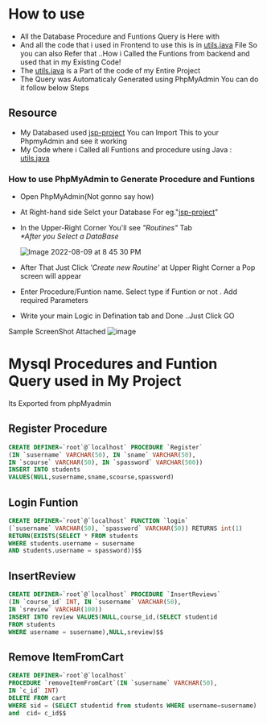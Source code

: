 # How to use

- All the Database Procedure and Funtions Query is Here with
- And all the code that i used in Frontend to use this is in [utils.java](https://github.com/dikshantnaik/TY-ADBMS/blob/main/util.java)
  File So you can also Refer that ..How i Called the Funtions from backend and used that in my Existing Code!
- The [utils.java](https://github.com/dikshantnaik/TY-ADBMS/blob/main/util.java) is a Part of the code of my Entire Project
- The Query was Automaticaly Generated using PhpMyAdmin
  You can do it follow below Steps

## Resource

- My Databased used [jsp-project](https://github.com/dikshantnaik/TY-ADBMS/blob/main/jsp-project.sql)
  You can Import This to your PhpmyAdmin and see it working
- My Code where i Called all Funtions and procedure using Java : [utils.java](https://github.com/dikshantnaik/TY-ADBMS/blob/main/util.java)

### How to use PhpMyAdmin to Generate Procedure and Funtions

- Open PhpMyAdmin(Not gonno say how)
- At Right-hand side Selct your Database For eg."[jsp-project](https://github.com/dikshantnaik/TY-ADBMS/blob/main/jsp-project.sql)"
- In the Upper-Right Corner You'll see <i>"Routines"</i> Tab <br> <i>\*After you Select a DataBase </i>

  ![Image 2022-08-09 at 8 45 30 PM](https://user-images.githubusercontent.com/45972990/183688570-863c7f4b-538f-4366-9ff5-519bffcaf133.jpeg)

- After That Just Click <i> 'Create new Routine' </i> at Upper Right Corner a Pop screen will appear
- Enter Procedure/Funtion name. Select type if Funtion or not . Add required Parameters
- Write your main Logic in Defination tab and Done ..Just Click GO

Sample ScreenShot Attached
![image](https://user-images.githubusercontent.com/45972990/183708150-d762403c-8388-485c-8213-6d545800ab93.png)

# Mysql Procedures and Funtion Query used in My Project

Its Exported from phpMyadmin

## Register Procedure

```sql
CREATE DEFINER=`root`@`localhost` PROCEDURE `Register`
(IN `susername` VARCHAR(50), IN `sname` VARCHAR(50),
IN `scourse` VARCHAR(50), IN `spassword` VARCHAR(500))
INSERT INTO students
VALUES(NULL,susername,sname,scourse,spassword)
```

## Login Funtion

```sql
CREATE DEFINER=`root`@`localhost` FUNCTION `login`
(`susername` VARCHAR(50), `spassword` VARCHAR(50)) RETURNS int(1)
RETURN(EXISTS(SELECT * FROM students
WHERE students.username = susername
AND students.username = spassword))$$
```

## InsertReview

```sql
CREATE DEFINER=`root`@`localhost` PROCEDURE `InsertReviews`
(IN `course_id` INT, IN `susername` VARCHAR(50),
IN `sreview` VARCHAR(100))
INSERT INTO review VALUES(NULL,course_id,(SELECT studentid
FROM students
WHERE username = susername),NULL,sreview)$$
```

## Remove ItemFromCart

```sql
CREATE DEFINER=`root`@`localhost`
PROCEDURE `removeItemFromCart`(IN `susername` VARCHAR(50),
IN `c_id` INT)
DELETE FROM cart
WHERE sid = (SELECT studentid from students WHERE username=susername)
and  cid= c_id$$
```
